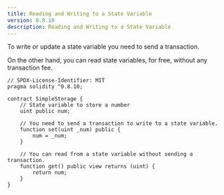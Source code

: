 ```yaml
---
title: Reading and Writing to a State Variable
version: 0.8.10
description: Reading and Writing to a State Variable
---
```


To write or update a state variable you need to send a transaction.

On the other hand, you can read state variables, for free, without any transaction fee.

```solidity
// SPDX-License-Identifier: MIT
pragma solidity ^0.8.10;

contract SimpleStorage {
    // State variable to store a number
    uint public num;

    // You need to send a transaction to write to a state variable.
    function set(uint _num) public {
        num = _num;
    }

    // You can read from a state variable without sending a transaction.
    function get() public view returns (uint) {
        return num;
    }
}

```

